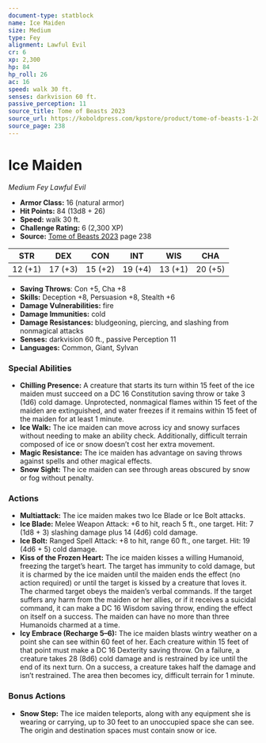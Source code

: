 ```yaml
---
document-type: statblock
name: Ice Maiden
size: Medium
type: Fey
alignment: Lawful Evil
cr: 6
xp: 2,300
hp: 84
hp_roll: 26
ac: 16
speed: walk 30 ft.
senses: darkvision 60 ft. 
passive_perception: 11
source_title: Tome of Beasts 2023
source_url: https://koboldpress.com/kpstore/product/tome-of-beasts-1-2023-edition/
source_page: 238
---
```


# Ice Maiden

*Medium* *Fey* *Lawful Evil*

- **Armor Class:** 16 (natural armor)
- **Hit Points:** 84 (13d8 + 26)
- **Speed:** walk 30 ft.
- **Challenge Rating:** 6 (2,300 XP)
- **Source:** [Tome of Beasts 2023](https://koboldpress.com/kpstore/product/tome-of-beasts-1-2023-edition/) page 238

| STR | DEX | CON | INT | WIS | CHA |
| --- | --- | --- | --- | --- | --- |
| 12 (+1) | 17 (+3) | 15 (+2) | 19 (+4) | 13 (+1) | 20 (+5) |

- **Saving Throws**: Con +5, Cha +8
- **Skills:** Deception +8, Persuasion +8, Stealth +6
- **Damage Vulnerabilities:** fire
- **Damage Immunities:** cold
- **Damage Resistances:** bludgeoning, piercing, and slashing from nonmagical attacks
- **Senses:** darkvision 60 ft., passive Perception 11
- **Languages:** Common, Giant, Sylvan

### Special Abilities

- **Chilling Presence:** A creature that starts its turn within 15 feet of the ice maiden must succeed on a DC 16 Constitution saving throw or take 3 (1d6) cold damage. Unprotected, nonmagical flames within 15 feet of the maiden are extinguished, and water freezes if it remains within 15 feet of the maiden for at least 1 minute.
- **Ice Walk:** The ice maiden can move across icy and snowy surfaces without needing to make an ability check. Additionally, difficult terrain composed of ice or snow doesn’t cost her extra movement.
- **Magic Resistance:** The ice maiden has advantage on saving throws against spells and other magical effects.
- **Snow Sight:** The ice maiden can see through areas obscured by snow or fog without penalty.

### Actions

- **Multiattack:** The ice maiden makes two Ice Blade or Ice Bolt attacks.
- **Ice Blade:** Melee Weapon Attack: +6 to hit, reach 5 ft., one target. Hit: 7 (1d8 + 3) slashing damage plus 14 (4d6) cold damage.
- **Ice Bolt:** Ranged Spell Attack: +8 to hit, range 60 ft., one target. Hit: 19 (4d6 + 5) cold damage.
- **Kiss of the Frozen Heart:** The ice maiden kisses a willing Humanoid, freezing the target’s heart. The target has immunity to cold damage, but it is charmed by the ice maiden until the maiden ends the effect (no action required) or until the target is kissed by a creature that loves it. The charmed target obeys the maiden’s verbal commands. If the target suffers any harm from the maiden or her allies, or if it receives a suicidal command, it can make a DC 16 Wisdom saving throw, ending the effect on itself on a success. The maiden can have no more than three Humanoids charmed at a time.
- **Icy Embrace (Recharge 5–6):** The ice maiden blasts wintry weather on a point she can see within 60 feet of her. Each creature within 15 feet of that point must make a DC 16 Dexterity saving throw. On a failure, a creature takes 28 (8d6) cold damage and is restrained by ice until the end of its next turn. On a success, a creature takes half the damage and isn’t restrained. The area then becomes icy, difficult terrain for 1 minute.

### Bonus Actions

- **Snow Step:** The ice maiden teleports, along with any equipment she is wearing or carrying, up to 30 feet to an unoccupied space she can see. The origin and destination spaces must contain snow or ice.
